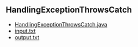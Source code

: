 ## HandlingExceptionThrowsCatch
- [HandlingExceptionThrowsCatch.java](HandlingExceptionThrowsCatch.java)
- [input.txt](input.txt)
- [output.txt](output.txt)

